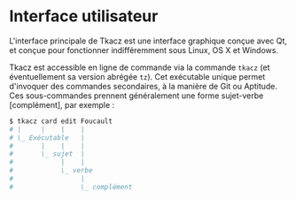 
# Interface utilisateur

L'interface principale de Tkacz est une interface graphique conçue avec Qt, et conçue pour fonctionner indifféremment sous Linux, OS X et Windows.

Tkacz est accessible en ligne de commande via la commande ```tkacz``` (et éventuellement sa version abrégée ```tz```). Cet exécutable unique permet d'invoquer des commandes secondaires, à la manière de Git ou Aptitude. Ces sous-commandes prennent généralement une forme sujet-verbe [complément], par exemple : 

~~~ bash
$ tkacz card edit Foucault
# |     |    |    |
# \_ Exécutable   |
#       |    |    |
#       \_ sujet  |
#            |    |
#            \_ verbe
#                 |
#                 \_ complément
~~~
